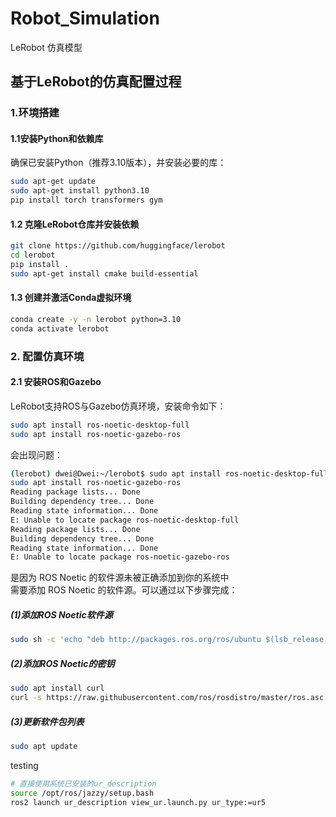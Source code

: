 # Robot_Simulation

LeRobot 仿真模型

## 基于LeRobot的仿真配置过程  

### 1.环境搭建

#### 1.1安装Python和依赖库  

确保已安装Python（推荐3.10版本），并安装必要的库：  

```bash
sudo apt-get update  
sudo apt-get install python3.10  
pip install torch transformers gym
```

#### 1.2 克隆LeRobot仓库并安装依赖

```bash
git clone https://github.com/huggingface/lerobot  
cd lerobot  
pip install .  
sudo apt-get install cmake build-essential
```

#### 1.3 创建并激活Conda虚拟环境

```bash
conda create -y -n lerobot python=3.10  
conda activate lerobot
```

### 2. 配置仿真环境

#### 2.1 安装ROS和Gazebo  

LeRobot支持ROS与Gazebo仿真环境，安装命令如下：  

```bash
sudo apt install ros-noetic-desktop-full  
sudo apt install ros-noetic-gazebo-ros
```

会出现问题：  

```bash
(lerobot) dwei@Dwei:~/lerobot$ sudo apt install ros-noetic-desktop-full  
sudo apt install ros-noetic-gazebo-ros
Reading package lists... Done
Building dependency tree... Done
Reading state information... Done
E: Unable to locate package ros-noetic-desktop-full
Reading package lists... Done
Building dependency tree... Done
Reading state information... Done
E: Unable to locate package ros-noetic-gazebo-ros
```

是因为 ROS Noetic 的软件源未被正确添加到你的系统中  
需要添加 ROS Noetic 的软件源。可以通过以下步骤完成：

##### (1)添加ROS Noetic软件源  

```bash
sudo sh -c 'echo "deb http://packages.ros.org/ros/ubuntu $(lsb_release -sc) main" > /etc/apt/sources.list.d/ros-latest.list'
```

##### (2)添加ROS Noetic的密钥

```bash
sudo apt install curl
curl -s https://raw.githubusercontent.com/ros/rosdistro/master/ros.asc | sudo apt-key add -
```

##### (3)更新软件包列表

```bash
sudo apt update
```

testing

```bash
# 直接使用系统已安装的ur_description
source /opt/ros/jazzy/setup.bash
ros2 launch ur_description view_ur.launch.py ur_type:=ur5
```
